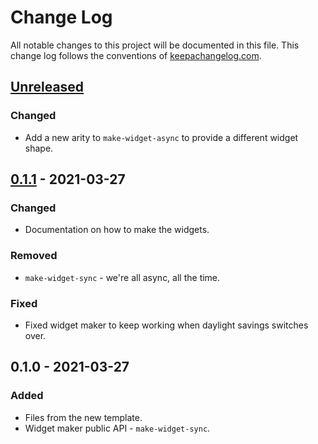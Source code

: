 # Change Log
All notable changes to this project will be documented in this file. This change log follows the conventions of [keepachangelog.com](http://keepachangelog.com/).

## [Unreleased]
### Changed
- Add a new arity to `make-widget-async` to provide a different widget shape.

## [0.1.1] - 2021-03-27
### Changed
- Documentation on how to make the widgets.

### Removed
- `make-widget-sync` - we're all async, all the time.

### Fixed
- Fixed widget maker to keep working when daylight savings switches over.

## 0.1.0 - 2021-03-27
### Added
- Files from the new template.
- Widget maker public API - `make-widget-sync`.

[Unreleased]: https://github.com/your-name/tp3-ia/compare/0.1.1...HEAD
[0.1.1]: https://github.com/your-name/tp3-ia/compare/0.1.0...0.1.1
